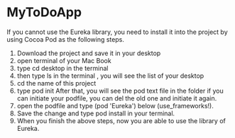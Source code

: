 # MyToDoApp

If you cannot use the Eureka library, you need to install it into the project by using Cocoa Pod as the following steps.

1. Download the project and save it in your desktop
2. open terminal of your Mac Book
3. type cd desktop in the terminal
4. then type ls in the terminal , you will see the list of your desktop
5. cd the name of this project
6. type pod init  After that, you will see the pod text file in the folder
if you can initiate your podfile, you can del the old one and initiate it again.
7. open the podfile and type (pod 'Eureka') below (use_frameworks!). 
8. Save the change and type pod install in your terminal. 
9. When you finish the above steps, now you are able to use the library of Eureka. 
